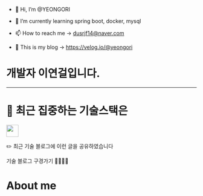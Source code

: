 - 👋 Hi, I’m @YEONGORI 

- 🌱 I’m currently learning spring boot, docker, mysql

- 📫 How to reach me -> dusrjf14@naver.com

- 📮 This is my blog -> https://velog.io/@yeongori

# 개발자 이연걸입니다.

---

# 🎯 최근 집중하는 기술스택은
<img height="32" width="32" src="https://cdn.jsdelivr.net/npm/simple-icons@v8/icons/sprinboot.svg" />



✏️ 최근 기술 블로그에 이런 글을 공유하였습니다


기술 블로그 구경가기 🏃🏻‍♀️💨

# About me 




<!---
YEONGORI/YEONGORI is a ✨ special ✨ repository because its `README.md` (this file) appears on your GitHub profile.
You can click the Preview link to take a look at your changes.
--->
